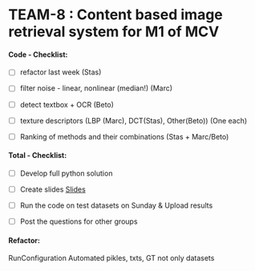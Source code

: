 # TEAM-8 : Content based image retrieval system for M1 of MCV

#### Code - Checklist:
  - [ ] refactor last week (Stas)
  - [ ] filter noise - linear, nonlinear (median!) (Marc)
  - [ ] detect textbox + OCR (Beto)
  - [ ] texture descriptors (LBP (Marc), DCT(Stas), Other(Beto)) (One each)
  - [ ] Ranking of methods and their combinations (Stas + Marc/Beto)

 
#### Total - Checklist:
  - [ ] Develop full python solution
  - [ ] Create slides  [Slides](https://docs.google.com/presentation/d/1Ir0d7vkb6CMT4fbiKwEnJNVr1Fbg4tfaawRQMuKOul8/edit?usp=sharing) 
  - [ ] Run the code on test datasets on Sunday & Upload results
  - [ ] Post the questions for other groups


#### Refactor:

  RunConfiguration
  Automated pikles, txts, GT not only datasets
  

